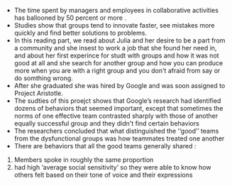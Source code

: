 * The time spent by managers and employees in collaborative activities has ballooned by 50 percent or more .
* Studies show that groups tend to innovate faster, see mistakes more quickly and find better solutions to problems.
* In this reading part, we read about Julia and her desire to be a part from a community and she insest to work a job that she found her need in, and about her first experince for studt with groups and how it was not good at all and she search for another group and how you can produce more when you are with a right group and you don't afraid from say or do somthing wrong.
* After she graduated she was hired by Google and was soon assigned to Project Aristotle.
* The sudties of this proejct shows that Google’s research had identified dozens of behaviors that seemed important, except that sometimes the norms of one effective team contrasted sharply with those of another equally successful group and they didn't find certain behaviors
* The researchers concluded that what distinguished the ‘‘good’’ teams from the dysfunctional groups was how teammates treated one another
* There are behaviors that all the good teams generally shared :
1. Members spoke in roughly the same proportion
2. had high ‘average social sensitivity’ so they were able to know how others felt based on their tone of voice and their expressions